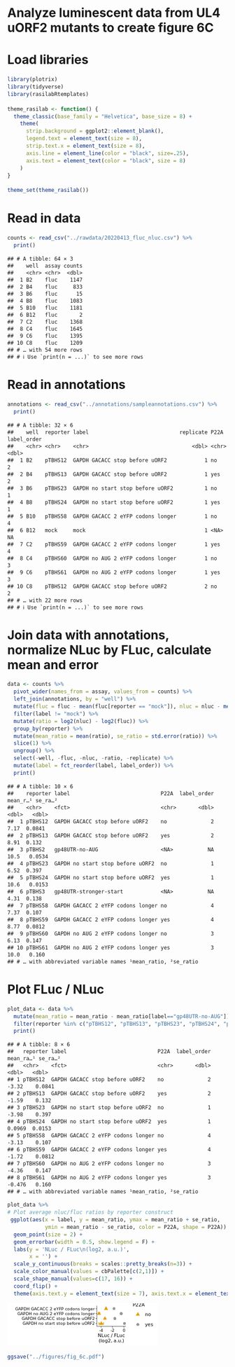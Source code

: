 Analyze luminescent data from UL4 uORF2 mutants to create figure 6C
================

# Load libraries

``` r
library(plotrix)
library(tidyverse)
library(rasilabRtemplates)

theme_rasilab <- function() {
  theme_classic(base_family = "Helvetica", base_size = 8) +
    theme(
      strip.background = ggplot2::element_blank(),
      legend.text = element_text(size = 8),
      strip.text.x = element_text(size = 8),
      axis.line = element_line(color = "black", size=.25),
      axis.text = element_text(color = "black", size = 8)
    )
}

theme_set(theme_rasilab())
```

# Read in data

``` r
counts <- read_csv("../rawdata/20220413_fluc_nluc.csv") %>%
  print()
```

    ## # A tibble: 64 × 3
    ##    well  assay counts
    ##    <chr> <chr>  <dbl>
    ##  1 B2    fluc    1147
    ##  2 B4    fluc     833
    ##  3 B6    fluc      15
    ##  4 B8    fluc    1083
    ##  5 B10   fluc    1181
    ##  6 B12   fluc       2
    ##  7 C2    fluc    1368
    ##  8 C4    fluc    1645
    ##  9 C6    fluc    1395
    ## 10 C8    fluc    1209
    ## # … with 54 more rows
    ## # ℹ Use `print(n = ...)` to see more rows

# Read in annotations

``` r
annotations <- read_csv("../annotations/sampleannotations.csv") %>%
  print()
```

    ## # A tibble: 32 × 6
    ##    well  reporter label                             replicate P22A  label_order
    ##    <chr> <chr>    <chr>                                 <dbl> <chr>       <dbl>
    ##  1 B2    pTBHS12  GAPDH GACACC stop before uORF2            1 no              2
    ##  2 B4    pTBHS13  GAPDH GACACC stop before uORF2            1 yes             2
    ##  3 B6    pTBHS23  GAPDH no start stop before uORF2          1 no              1
    ##  4 B8    pTBHS24  GAPDH no start stop before uORF2          1 yes             1
    ##  5 B10   pTBHS58  GAPDH GACACC 2 eYFP codons longer         1 no              4
    ##  6 B12   mock     mock                                      1 <NA>           NA
    ##  7 C2    pTBHS59  GAPDH GACACC 2 eYFP codons longer         1 yes             4
    ##  8 C4    pTBHS60  GAPDH no AUG 2 eYFP codons longer         1 no              3
    ##  9 C6    pTBHS61  GAPDH no AUG 2 eYFP codons longer         1 yes             3
    ## 10 C8    pTBHS12  GAPDH GACACC stop before uORF2            2 no              2
    ## # … with 22 more rows
    ## # ℹ Use `print(n = ...)` to see more rows

# Join data with annotations, normalize NLuc by FLuc, calculate mean and error

``` r
data <- counts %>% 
  pivot_wider(names_from = assay, values_from = counts) %>%
  left_join(annotations, by = "well") %>%
  mutate(fluc = fluc - mean(fluc[reporter == "mock"]), nluc = nluc - mean(nluc[reporter == "mock"])) %>%
  filter(label != "mock") %>% 
  mutate(ratio = log2(nluc) - log2(fluc)) %>% 
  group_by(reporter) %>% 
  mutate(mean_ratio = mean(ratio), se_ratio = std.error(ratio)) %>%
  slice(1) %>% 
  ungroup() %>% 
  select(-well, -fluc, -nluc, -ratio, -replicate) %>%
  mutate(label = fct_reorder(label, label_order)) %>%
  print()
```

    ## # A tibble: 10 × 6
    ##    reporter label                             P22A  label_order mean_r…¹ se_ra…²
    ##    <chr>    <fct>                             <chr>       <dbl>    <dbl>   <dbl>
    ##  1 pTBHS12  GAPDH GACACC stop before uORF2    no              2     7.17  0.0841
    ##  2 pTBHS13  GAPDH GACACC stop before uORF2    yes             2     8.91  0.132 
    ##  3 pTBHS2   gp48UTR-no-AUG                    <NA>           NA    10.5   0.0534
    ##  4 pTBHS23  GAPDH no start stop before uORF2  no              1     6.52  0.397 
    ##  5 pTBHS24  GAPDH no start stop before uORF2  yes             1    10.6   0.0153
    ##  6 pTBHS3   gp48UTR-stronger-start            <NA>           NA     4.31  0.138 
    ##  7 pTBHS58  GAPDH GACACC 2 eYFP codons longer no              4     7.37  0.107 
    ##  8 pTBHS59  GAPDH GACACC 2 eYFP codons longer yes             4     8.77  0.0812
    ##  9 pTBHS60  GAPDH no AUG 2 eYFP codons longer no              3     6.13  0.147 
    ## 10 pTBHS61  GAPDH no AUG 2 eYFP codons longer yes             3    10.0   0.160 
    ## # … with abbreviated variable names ¹​mean_ratio, ²​se_ratio

# Plot FLuc / NLuc

``` r
plot_data <- data %>%
  mutate(mean_ratio = mean_ratio - mean_ratio[label=="gp48UTR-no-AUG"]) %>%
  filter(reporter %in% c("pTBHS12", "pTBHS13", "pTBHS23", "pTBHS24", "pTBHS58", "pTBHS59", "pTBHS60", "pTBHS61")) %>%
  print()
```

    ## # A tibble: 8 × 6
    ##   reporter label                             P22A  label_order mean_ra…¹ se_ra…²
    ##   <chr>    <fct>                             <chr>       <dbl>     <dbl>   <dbl>
    ## 1 pTBHS12  GAPDH GACACC stop before uORF2    no              2   -3.32    0.0841
    ## 2 pTBHS13  GAPDH GACACC stop before uORF2    yes             2   -1.59    0.132 
    ## 3 pTBHS23  GAPDH no start stop before uORF2  no              1   -3.98    0.397 
    ## 4 pTBHS24  GAPDH no start stop before uORF2  yes             1    0.0969  0.0153
    ## 5 pTBHS58  GAPDH GACACC 2 eYFP codons longer no              4   -3.13    0.107 
    ## 6 pTBHS59  GAPDH GACACC 2 eYFP codons longer yes             4   -1.72    0.0812
    ## 7 pTBHS60  GAPDH no AUG 2 eYFP codons longer no              3   -4.36    0.147 
    ## 8 pTBHS61  GAPDH no AUG 2 eYFP codons longer yes             3   -0.476   0.160 
    ## # … with abbreviated variable names ¹​mean_ratio, ²​se_ratio

``` r
plot_data %>%
# Plot average nluc/fluc ratios by reporter construct
 ggplot(aes(x = label, y = mean_ratio, ymax = mean_ratio + se_ratio,
            ymin = mean_ratio - se_ratio, color = P22A, shape = P22A)) +  
  geom_point(size = 2) +
  geom_errorbar(width = 0.5, show.legend = F) +
  labs(y = 'NLuc / FLuc\n(log2, a.u.)',
       x = '') +
  scale_y_continuous(breaks = scales::pretty_breaks(n=3)) +
  scale_color_manual(values = cbPalette[c(2,1)]) +
  scale_shape_manual(values=c(17, 16)) +
  coord_flip() +
  theme(axis.text.y = element_text(size = 7), axis.text.x = element_text(size = 7))
```

![](analyze_results_files/figure-gfm/unnamed-chunk-5-1.png)<!-- -->

``` r
ggsave("../figures/fig_6c.pdf")
```

